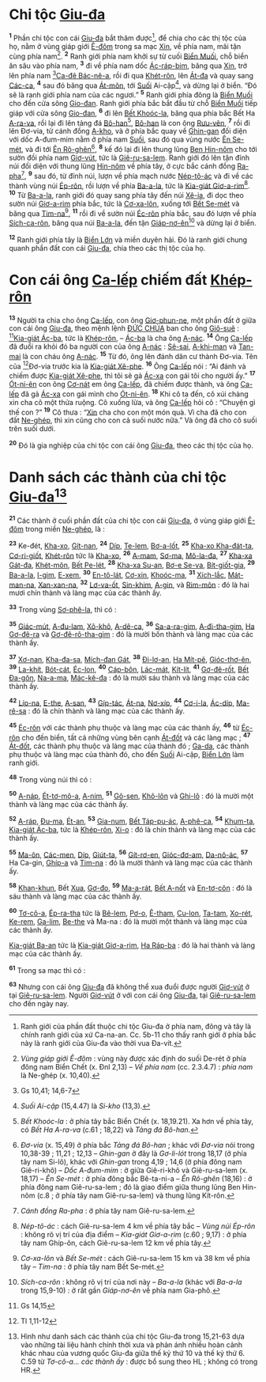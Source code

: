 # Chi tộc [Giu-đa]()
<sup><b>1</b></sup> Phần chi tộc con cái [Giu-đa]() bắt thăm được[^1-7b142869-e082-42e5-a747-6e93ae797582], để chia cho các thị tộc của họ, nằm ở vùng giáp giới [Ê-đôm]() trong sa mạc [Xin](), về phía nam, mãi tận cùng phía nam[^2-7b142869-e082-42e5-a747-6e93ae797582]. <sup><b>2</b></sup> Ranh giới phía nam khởi sự từ cuối [Biển Muối](), chỗ biển ăn sâu vào phía nam, <sup><b>3</b></sup> đi về phía nam dốc [Ác-ráp-bim](), băng qua [Xin](), trở lên phía nam [^1@-7b142869-e082-42e5-a747-6e93ae797582][Ca-đê Bác-nê-a](), rồi đi qua [Khét-rôn](), lên [Át-đa]() và quay sang [Các-ca](), <sup><b>4</b></sup> sau đó băng qua [Át-môn](), tới [Suối]() Ai-cập[^3-7b142869-e082-42e5-a747-6e93ae797582], và dừng lại ở biển. “Đó sẽ là ranh giới phía nam của các ngươi.” <sup><b>5</b></sup> Ranh giới phía đông là [Biển Muối]() cho đến cửa sông [Gio-đan](). Ranh giới phía bắc bắt đầu từ chỗ [Biển Muối]() tiếp giáp với cửa sông [Gio-đan](), <sup><b>6</b></sup> đi lên [Bết Khoóc-la](), băng qua phía bắc Bết Ha [A-ra-va](), rồi lại đi lên tảng đá [Bô-han]()[^4-7b142869-e082-42e5-a747-6e93ae797582], [Bô-han]() là con ông [Rưu-vên](), <sup><b>7</b></sup> rồi đi lên Đơ-via, từ cánh đồng [A-kho](), và ở phía bắc quay về [Ghin-gan]() đối diện với dốc A-đum-mim nằm ở phía nam [Suối](), sau đó qua vùng nước [Ên Se-mét](), và đi tới [Ên Rô-ghên]()[^5-7b142869-e082-42e5-a747-6e93ae797582], <sup><b>8</b></sup> kế đó lại đi lên thung lũng [Ben Hin-nôm]() cho tới sườn đồi phía nam [Giơ-vút](), tức là [Giê-ru-sa-lem](). Ranh giới đó lên tận đỉnh núi đối diện với thung lũng [Hin-nôm]() về phía tây, ở cực bắc cánh đồng [Ra-pha]()[^6-7b142869-e082-42e5-a747-6e93ae797582], <sup><b>9</b></sup> sau đó, từ đỉnh núi, lượn về phía mạch nước [Nép-tô-ác]() và đi về các thành vùng núi [Ép-rôn](), rồi lượn về phía [Ba-a-la](), tức là [Kia-giát Giơ-a-rim]()[^7-7b142869-e082-42e5-a747-6e93ae797582]. <sup><b>10</b></sup> Từ [Ba-a-la](), ranh giới đó quay sang phía tây đến núi [Xê-ia](), đi dọc theo sườn núi [Giơ-a-rim]() phía bắc, tức là [Cơ-xa-lôn](), xuống tới [Bết Se-mét]() và băng qua [Tim-na]()[^8-7b142869-e082-42e5-a747-6e93ae797582], <sup><b>11</b></sup> rồi đi về sườn núi [Éc-rôn]() phía bắc, sau đó lượn về phía [Sích-ca-rôn](), băng qua núi [Ba-a-la](), đến tận [Giáp-nơ-ên]()[^9-7b142869-e082-42e5-a747-6e93ae797582] và dừng lại ở biển.

<sup><b>12</b></sup> Ranh giới phía tây là [Biển Lớn]() và miền duyên hải. Đó là ranh giới chung quanh phần đất con cái [Giu-đa](), chia theo các thị tộc của họ.

# Con cái ông [Ca-lếp]() chiếm đất [Khép-rôn]()
<sup><b>13</b></sup> Người ta chia cho ông [Ca-lếp](), con ông [Giơ-phun-ne](), một phần đất ở giữa con cái ông [Giu-đa](), theo mệnh lệnh [ĐỨC CHÚA]() ban cho ông [Giô-suê]() : [^2@-7b142869-e082-42e5-a747-6e93ae797582][Kia-giát Ác-ba](), tức là [Khép-rôn](), – [Ác-ba]() là cha ông [A-nác](). <sup><b>14</b></sup> Ông [Ca-lếp]() đã đuổi ra khỏi đó ba người con của ông [A-nác]() : [Sê-sai](), [A-khi-man]() và [Tan-mai]() là con cháu ông [A-nác](). <sup><b>15</b></sup> Từ đó, ông lên đánh dân cư thành Đơ-via. Tên của [^3@-7b142869-e082-42e5-a747-6e93ae797582]Đơ-via trước kia là [Kia-giát Xê-phe](). <sup><b>16</b></sup> Ông [Ca-lếp]() nói : “Ai đánh và chiếm được [Kia-giát Xê-phe](), thì tôi sẽ gả [Ác-xa]() con gái tôi cho người ấy.” <sup><b>17</b></sup> [Ót-ni-ên]() con ông [Cơ-nát]() em ông [Ca-lếp](), đã chiếm được thành, và ông [Ca-lếp]() đã gả [Ác-xa]() con gái mình cho [Ót-ni-ên](). <sup><b>18</b></sup> Khi cô ta đến, cô xúi chàng xin cha cô một thửa ruộng. Cô xuống lừa, và ông [Ca-lếp]() hỏi cô : “Chuyện gì thế con ?” <sup><b>19</b></sup> Cô thưa : “[Xin]() cha cho con một món quà. Vì cha đã cho con đất [Ne-ghép](), thì xin cũng cho con cả suối nước nữa.” Và ông đã cho cô suối trên suối dưới.

<sup><b>20</b></sup> Đó là gia nghiệp của chi tộc con cái ông [Giu-đa](), theo các thị tộc của họ.

# Danh sách các thành của chi tộc [Giu-đa]()[^10-7b142869-e082-42e5-a747-6e93ae797582]
<sup><b>21</b></sup> Các thành ở cuối phần đất của chi tộc con cái [Giu-đa](), ở vùng giáp giới [Ê-đôm]() trong miền [Ne-ghép](), là :

<sup><b>23</b></sup> Ke-đét, [Kha-xo](), [Gít-nan](), <sup><b>24</b></sup> [Díp](), [Te-lem](), [Bơ-a-lốt](), <sup><b>25</b></sup> [Kha-xo Kha-đát-ta](), [Cơ-ri-giốt](), [Khét-rôn]() tức là [Kha-xo](), <sup><b>26</b></sup> [A-mam](), [Sơ-ma](), [Mô-la-đa](), <sup><b>27</b></sup> [Kha-xa Gát-đa](), [Khét-môn](), [Bết Pe-lét](), <sup><b>28</b></sup> [Kha-xa Su-an](), [Bơ-e Se-va](), [Bít-giốt-gia](), <sup><b>29</b></sup> [Ba-a-la](), [I-gim](), [E-xem](), <sup><b>30</b></sup> [En-tô-lát](), [Cơ-xin](), [Khoóc-ma](), <sup><b>31</b></sup> [Xích-lắc](), [Mát-man-na](), [Xan-xan-na](), <sup><b>32</b></sup> [Lơ-va-ốt](), [Sin-khim](), [A-gin](), và [Rim-môn]() : đó là hai mươi chín thành và làng mạc của các thành ấy.

<sup><b>33</b></sup> Trong vùng [Sơ-phê-la](), thì có :

<sup><b>35</b></sup> [Giác-mút](), [A-đu-lam](), [Xô-khô](), [A-dê-ca](), <sup><b>36</b></sup> [Sa-a-ra-gim](), [A-đi-tha-gim](), [Ha Gơ-đê-ra]() và [Gơ-đê-rô-tha-gim]() : đó là mười bốn thành và làng mạc của các thành ấy.

<sup><b>37</b></sup> [Xơ-nan](), [Kha-đa-sa](), [Mích-đan Gát](), <sup><b>38</b></sup> [Đi-lơ-an](), [Ha Mít-pê](), [Gióc-thơ-ên](), <sup><b>39</b></sup> [La-khít](), [Bót-cát](), [Éc-lon](), <sup><b>40</b></sup> [Cáp-bôn](), [Lác-mát](), [Kít-lít](), <sup><b>41</b></sup> [Gơ-đê-rốt](), [Bết Đa-gôn](), [Na-a-ma](), [Mác-kê-đa]() : đó là mười sáu thành và làng mạc của các thành ấy.

<sup><b>42</b></sup> [Líp-na](), [E-the](), [A-san](), <sup><b>43</b></sup> [Gíp-tác](), [Át-na](), [Nơ-xíp](), <sup><b>44</b></sup> [Cơ-i-la](), [Ác-díp](), [Ma-rê-sa]() : đó là chín thành và làng mạc của các thành ấy.

<sup><b>45</b></sup> [Éc-rôn]() với các thành phụ thuộc và làng mạc của các thành ấy, <sup><b>46</b></sup> từ [Éc-rôn]() cho đến biển, tất cả những vùng bên cạnh [Át-đốt]() và các làng mạc ; <sup><b>47</b></sup> [Át-đốt](), các thành phụ thuộc và làng mạc của thành đó ; [Ga-da](), các thành phụ thuộc và làng mạc của thành đó, cho đến [Suối]() Ai-cập, [Biển Lớn]() làm ranh giới.

<sup><b>48</b></sup> Trong vùng núi thì có :

<sup><b>50</b></sup> [A-náp](), [Ét-tơ-mô-a](), [A-nim](), <sup><b>51</b></sup> [Gô-sen](), [Khô-lôn]() và [Ghi-lô]() : đó là mười một thành và làng mạc của các thành ấy.

<sup><b>52</b></sup> [A-ráp](), [Đu-ma](), [Ét-an](), <sup><b>53</b></sup> [Gia-num](), [Bết Táp-pu-ác](), [A-phê-ca](), <sup><b>54</b></sup> [Khum-ta](), [Kia-giát Ác-ba](), tức là [Khép-rôn](), [Xi-o]() : đó là chín thành và làng mạc của các thành ấy.

<sup><b>55</b></sup> [Ma-ôn](), [Các-men](), [Díp](), [Giút-ta](), <sup><b>56</b></sup> [Gít-rơ-en](), [Gióc-đơ-am](), [Da-nô-ác](), <sup><b>57</b></sup> Ha Ca-gin, [Ghíp-a]() và [Tim-na]() : đó là mười thành và làng mạc của các thành ấy.

<sup><b>58</b></sup> [Khan-khun](), Bết [Xua](), [Gơ-đo](), <sup><b>59</b></sup> [Ma-a-rát](), [Bết A-nốt]() và [En-tơ-côn]() : đó là sáu thành và làng mạc của các thành ấy.

<sup><b>60</b></sup> [Tơ-cô-a](), [Ép-ra-tha]() tức là [Bê-lem](), [Pơ-o](), [Ê-tham](), [Cu-lon](), [Ta-tam](), [Xo-rét](), [Ke-rem](), [Ga-lim](), [Be-the]() và Ma-na : đó là mười một thành và làng mạc của các thành ấy.

[Kia-giát Ba-an]() tức là [Kia-giát Giơ-a-rim](), [Ha Ráp-ba]() : đó là hai thành và làng mạc của các thành ấy.

<sup><b>61</b></sup> Trong sa mạc thì có :

<sup><b>63</b></sup> Nhưng con cái ông [Giu-đa]() đã không thể xua đuổi được người [Giơ-vút]() ở tại [Giê-ru-sa-lem](). Người [Giơ-vút]() ở với con cái ông [Giu-đa](), tại [Giê-ru-sa-lem]() cho đến ngày nay.

[^1-7b142869-e082-42e5-a747-6e93ae797582]: Ranh giới của phần đất thuộc chi tộc Giu-đa ở phía nam, đông và tây là chính ranh giới của xứ Ca-na-an. Cc. 5b-11 cho thấy ranh giới ở phía bắc này là ranh giới của Giu-đa vào thời vua Đa-vít.
[^2-7b142869-e082-42e5-a747-6e93ae797582]: *Vùng giáp giới Ê-đôm* : vùng này được xác định do suối De-rét ở phía đông nam Biển Chết (x. Đnl 2,13) – *Về phía nam* (cc. 2.3.4.7) : *phía nam* là Ne-ghép (x. 10,40).
[^3-7b142869-e082-42e5-a747-6e93ae797582]: *Suối Ai-cập* (15,4.47) là *Si-kho* (13,3).
[^4-7b142869-e082-42e5-a747-6e93ae797582]: *Bết Khoóc-la* : ở phía tây bắc Biển Chết (x. 18,19.21). Xa hơn về phía tây, có *Bết Ha A-ra-va* (c.61 ; 18,22) và *Tảng đá Bô-han*.
[^5-7b142869-e082-42e5-a747-6e93ae797582]: *Đơ-via* (x. 15,49) ở phía bắc *Tảng đá Bô-han* ; khác với *Đơ-via* nói trong 10,38-39 ; 11,21 ; 12,13 – *Ghin-gan* ở đây là *Gơ-li-lót* trong 18,17 (ở phía tây nam Si-lô), khác với *Ghin-gan* trong 4,19 ; 14,6 (ở phía đông nam Giê-ri-khô) – *Dốc A-đum-mim* : ở giữa Giê-ri-khô và Giê-ru-sa-lem (x. 18,17) – *Ên Se-mét* : ở phía đông bắc Bê-ta-ni-a – *Ên Rô-ghên* (18,16) : ở phía đông nam Giê-ru-sa-lem ; đó là giao điểm giữa thung lũng Ben Hin-nôm (c.8 ; ở phía tây nam Giê-ru-sa-lem) và thung lũng Kít-rôn.
[^6-7b142869-e082-42e5-a747-6e93ae797582]: *Cánh đồng Ra-pha* : ở phía tây nam Giê-ru-sa-lem.
[^7-7b142869-e082-42e5-a747-6e93ae797582]: *Nép-tô-ác* : cách Giê-ru-sa-lem 4 km về phía tây bắc – *Vùng núi Ép-rôn* : không rõ vị trí của địa điểm – *Kia-giát Giơ-a-rim* (c.60 ; 9,17) : ở phía tây nam Ghíp-ôn, cách Giê-ru-sa-lem 12 km về phía tây.
[^8-7b142869-e082-42e5-a747-6e93ae797582]: *Cơ-xa-lôn* và *Bết Se-mét* : cách Giê-ru-sa-lem 15 km và 38 km về phía tây – *Tim-na* : ở phía tây nam Bết Se-mét.
[^9-7b142869-e082-42e5-a747-6e93ae797582]: *Sích-ca-rôn* : không rõ vị trí của nơi này – *Ba-a-la* (khác với *Ba-a-la* trong 15,9-10) : ở rất gần *Giáp-nơ-ên* về phía nam Gia-phô.
[^10-7b142869-e082-42e5-a747-6e93ae797582]: Hình như danh sách các thành của chi tộc Giu-đa trong 15,21-63 dựa vào những tài liệu hành chính thời xưa và phản ánh nhiều hoàn cảnh khác nhau của vương quốc Giu-đa giữa thế kỷ thứ 10 và thế kỷ thứ 6. C.59 từ *Tơ-cô-a... các thành ấy* : được bổ sung theo HL ; không có trong HR.
[^1@-7b142869-e082-42e5-a747-6e93ae797582]: Gs 10,41; 14,6-7
[^2@-7b142869-e082-42e5-a747-6e93ae797582]: Gs 14,15
[^3@-7b142869-e082-42e5-a747-6e93ae797582]: Tl 1,11-12